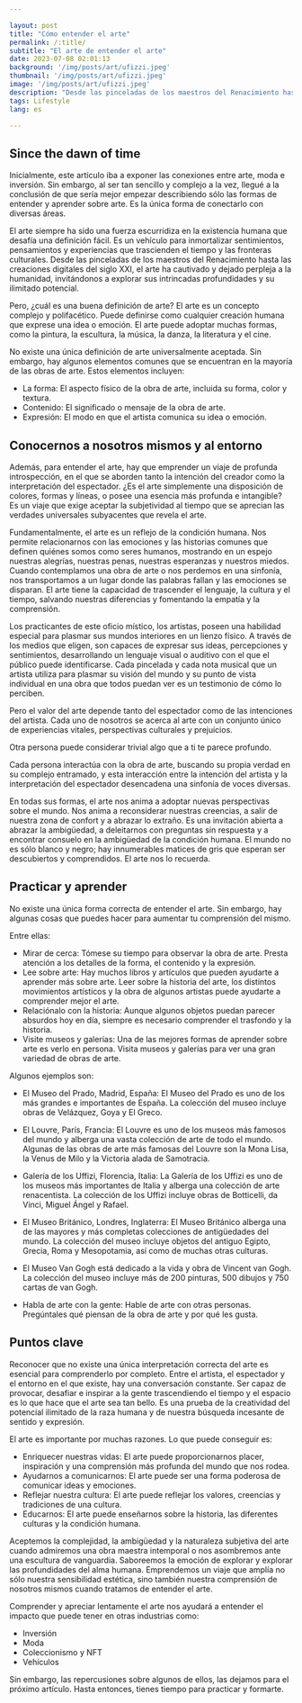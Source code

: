```yaml
---

layout: post 
title: "Cómo entender el arte"
permalink: /:title/ 
subtitle: "El arte de entender el arte"
date: 2023-07-08 02:01:13 
background: '/img/posts/art/ufizzi.jpeg'
thumbnail: '/img/posts/art/ufizzi.jpeg'
image: '/img/posts/art/ufizzi.jpeg'
description: "Desde las pinceladas de los maestros del Renacimiento hasta las creaciones digitales del siglo XXI, el arte ha cautivado y dejado perpleja a la humanidad, invitándonos a explorar sus intrincadas profundidades y su ilimitado potencial."
tags: Lifestyle
lang: es

---
```




## Since the dawn of time

Inicialmente, este artículo iba a exponer las conexiones entre arte, moda e inversión. Sin embargo, al ser tan sencillo y complejo a la vez, llegué a la conclusión de que sería mejor empezar describiendo sólo las formas de entender y aprender sobre arte. Es la única forma de conectarlo con diversas áreas.

El arte siempre ha sido una fuerza escurridiza en la existencia humana que desafía una definición fácil. Es un vehículo para inmortalizar sentimientos, pensamientos y experiencias que trascienden el tiempo y las fronteras culturales. Desde las pinceladas de los maestros del Renacimiento hasta las creaciones digitales del siglo XXI, el arte ha cautivado y dejado perpleja a la humanidad, invitándonos a explorar sus intrincadas profundidades y su ilimitado potencial.

Pero, ¿cuál es una buena definición de arte? El arte es un concepto complejo y polifacético. Puede definirse como cualquier creación humana que exprese una idea o emoción. El arte puede adoptar muchas formas, como la pintura, la escultura, la música, la danza, la literatura y el cine.

No existe una única definición de arte universalmente aceptada. Sin embargo, hay algunos elementos comunes que se encuentran en la mayoría de las obras de arte. Estos elementos incluyen:

- La forma: El aspecto físico de la obra de arte, incluida su forma, color y textura.
- Contenido: El significado o mensaje de la obra de arte.
- Expresión: El modo en que el artista comunica su idea o emoción.

## Conocernos a nosotros mismos y al entorno

Además, para entender el arte, hay que emprender un viaje de profunda introspección, en el que se aborden tanto la intención del creador como la interpretación del espectador. ¿Es el arte simplemente una disposición de colores, formas y líneas, o posee una esencia más profunda e intangible? Es un viaje que exige aceptar la subjetividad al tiempo que se aprecian las verdades universales subyacentes que revela el arte.

Fundamentalmente, el arte es un reflejo de la condición humana. Nos permite relacionarnos con las emociones y las historias comunes que definen quiénes somos como seres humanos, mostrando en un espejo nuestras alegrías, nuestras penas, nuestras esperanzas y nuestros miedos. Cuando contemplamos una obra de arte o nos perdemos en una sinfonía, nos transportamos a un lugar donde las palabras fallan y las emociones se disparan. El arte tiene la capacidad de trascender el lenguaje, la cultura y el tiempo, salvando nuestras diferencias y fomentando la empatía y la comprensión.

Los practicantes de este oficio místico, los artistas, poseen una habilidad especial para plasmar sus mundos interiores en un lienzo físico. A través de los medios que eligen, son capaces de expresar sus ideas, percepciones y sentimientos, desarrollando un lenguaje visual o auditivo con el que el público puede identificarse. Cada pincelada y cada nota musical que un artista utiliza para plasmar su visión del mundo y su punto de vista individual en una obra que todos puedan ver es un testimonio de cómo lo perciben.

Pero el valor del arte depende tanto del espectador como de las intenciones del artista. Cada uno de nosotros se acerca al arte con un conjunto único de experiencias vitales, perspectivas culturales y prejuicios.

Otra persona puede considerar trivial algo que a ti te parece profundo.

Cada persona interactúa con la obra de arte, buscando su propia verdad en su complejo entramado, y esta interacción entre la intención del artista y la interpretación del espectador desencadena una sinfonía de voces diversas.

En todas sus formas, el arte nos anima a adoptar nuevas perspectivas sobre el mundo. Nos anima a reconsiderar nuestras creencias, a salir de nuestra zona de confort y a abrazar lo extraño. Es una invitación abierta a abrazar la ambigüedad, a deleitarnos con preguntas sin respuesta y a encontrar consuelo en la ambigüedad de la condición humana. El mundo no es sólo blanco y negro; hay innumerables matices de gris que esperan ser descubiertos y comprendidos. El arte nos lo recuerda.

## Practicar y aprender

No existe una única forma correcta de entender el arte. Sin embargo, hay algunas cosas que puedes hacer para aumentar tu comprensión del mismo.

Entre ellas:

- Mirar de cerca: Tómese su tiempo para observar la obra de arte. Presta atención a los detalles de la forma, el contenido y la expresión.
- Lee sobre arte: Hay muchos libros y artículos que pueden ayudarte a aprender más sobre arte. Leer sobre la historia del arte, los distintos movimientos artísticos y la obra de algunos artistas puede ayudarte a comprender mejor el arte.
- Relaciónalo con la historia: Aunque algunos objetos puedan parecer absurdos hoy en día, siempre es necesario comprender el trasfondo y la historia.
- Visite museos y galerías: Una de las mejores formas de aprender sobre arte es verlo en persona. Visita museos y galerías para ver una gran variedad de obras de arte.

Algunos ejemplos son:

- El Museo del Prado, Madrid, España: El Museo del Prado es uno de los más grandes e importantes de España. La colección del museo incluye obras de Velázquez, Goya y El Greco.

- El Louvre, París, Francia: El Louvre es uno de los museos más famosos del mundo y alberga una vasta colección de arte de todo el mundo. Algunas de las obras de arte más famosas del Louvre son la Mona Lisa, la Venus de Milo y la Victoria alada de Samotracia.

- Galería de los Uffizi, Florencia, Italia: La Galería de los Uffizi es uno de los museos más importantes de Italia y alberga una colección de arte renacentista. La colección de los Uffizi incluye obras de Botticelli, da Vinci, Miguel Ángel y Rafael.

- El Museo Británico, Londres, Inglaterra: El Museo Británico alberga una de las mayores y más completas colecciones de antigüedades del mundo. La colección del museo incluye objetos del antiguo Egipto, Grecia, Roma y Mesopotamia, así como de muchas otras culturas.

- El Museo Van Gogh está dedicado a la vida y obra de Vincent van Gogh. La colección del museo incluye más de 200 pinturas, 500 dibujos y 750 cartas de van Gogh.

- Habla de arte con la gente: Hable de arte con otras personas. Pregúntales qué piensan de la obra de arte y por qué les gusta.

## Puntos clave

Reconocer que no existe una única interpretación correcta del arte es esencial para comprenderlo por completo. Entre el artista, el espectador y el entorno en el que existe, hay una conversación constante. Ser capaz de provocar, desafiar e inspirar a la gente trascendiendo el tiempo y el espacio es lo que hace que el arte sea tan bello. Es una prueba de la creatividad del potencial ilimitado de la raza humana y de nuestra búsqueda incesante de sentido y expresión.

El arte es importante por muchas razones. Lo que puede conseguir es:

- Enriquecer nuestras vidas: El arte puede proporcionarnos placer, inspiración y una comprensión más profunda del mundo que nos rodea.
- Ayudarnos a comunicarnos: El arte puede ser una forma poderosa de comunicar ideas y emociones.
- Reflejar nuestra cultura: El arte puede reflejar los valores, creencias y tradiciones de una cultura.
- Educarnos: El arte puede enseñarnos sobre la historia, las diferentes culturas y la condición humana.

Aceptemos la complejidad, la ambigüedad y la naturaleza subjetiva del arte cuando admiremos una obra maestra intemporal o nos asombremos ante una escultura de vanguardia. Saboreemos la emoción de explorar y explorar las profundidades del alma humana. Emprendemos un viaje que amplía no sólo nuestra sensibilidad estética, sino también nuestra comprensión de nosotros mismos cuando tratamos de entender el arte.

Comprender y apreciar lentamente el arte nos ayudará a entender el impacto que puede tener en otras industrias como:

- Inversión
- Moda
- Coleccionismo y NFT
- Vehículos

Sin embargo, las repercusiones sobre algunos de ellos, las dejamos para el próximo artículo. Hasta entonces, tienes tiempo para practicar y formarte.
